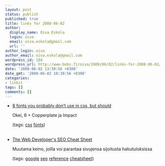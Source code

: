 ```yaml
---
layout: post
status: publish
published: true
title: links for 2008-06-02
author:
  display_name: Oiva Eskola
  login: oiva
  email: oiva.eskola@gmail.com
  url: ''
author_login: oiva
author_email: oiva.eskola@gmail.com
wordpress_id: 104
wordpress_url: http://www.bobs.fi/oiva/2008/06/02/links-for-2008-06-02/
date: '2008-06-02 13:30:56 +0300'
date_gmt: '2008-06-02 10:30:56 +0300'
categories:
- linkit
tags: []
comments: []
---
```

<ul class="delicious">
<li>
<div class="delicious-link"><a href="http://www.3point7designs.com/blog/2008/05/08/8-fonts-you-probably-dont-use-in-css-but-should/"> 8 fonts you probably don&rsquo;t use in css, but should</a></div></p>
<div class="delicious-extended">Okei, 6 + Copperplate ja Impact</div></p>
<div class="delicious-tags">(tags: <a href="http://del.icio.us/oiva/css">css</a> <a href="http://del.icio.us/oiva/fonts">fonts</a>)</div><br />
	</li></p>
<li>
<div class="delicious-link"><a href="http://www.seomoz.org/blog/the-web-developers-seo-cheat-sheet">The Web Developer's SEO Cheat Sheet</a></div></p>
<div class="delicious-extended">Muutama keino, joilla voi parantaa sivujensa sijoitusta hakutuloksissa</div></p>
<div class="delicious-tags">(tags: <a href="http://del.icio.us/oiva/google">google</a> <a href="http://del.icio.us/oiva/seo">seo</a> <a href="http://del.icio.us/oiva/reference">reference</a> <a href="http://del.icio.us/oiva/cheatsheet">cheatsheet</a>)</div><br />
	</li>
</ul></p>
